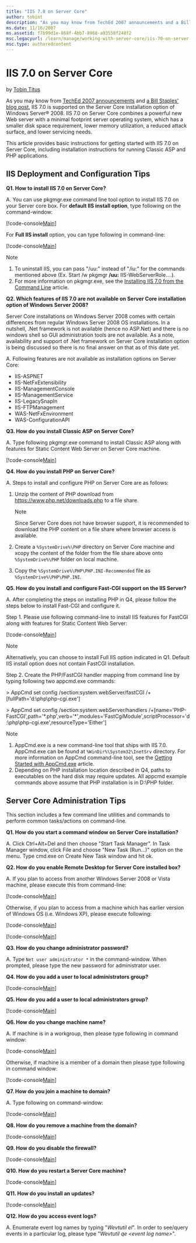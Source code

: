 ```yaml
---
title: "IIS 7.0 on Server Core"
author: tobint
description: "As you may know from TechEd 2007 announcements and a Bill Staples' blog post, IIS 7.0 is supported on the Server Core installation option of Windows Server..."
ms.date: 11/16/2007
ms.assetid: f7b99d1e-868f-4bb7-8968-a93550f248f2
msc.legacyurl: /learn/manage/working-with-server-core/iis-70-on-server-core
msc.type: authoredcontent
---
```

# IIS 7.0 on Server Core

by [Tobin Titus](https://github.com/tobint)

As you may know from [TechEd 2007 announcements](https://www.microsoft.com/presspass/features/2007/jun07/06-04IIS7.mspx) and [a Bill Staples' blog post](https://blogs.iis.net/bills/archive/2007/06/04/iis7-on-server-core.aspx), IIS 7.0 is supported on the Server Core installation option of Windows Server® 2008. IIS 7.0 on Server Core combines a powerful new Web server with a minimal footprint server operating system, which has a smaller disk space requirement, lower memory utilization, a reduced attack surface, and lower servicing needs.

This article provides basic instructions for getting started with IIS 7.0 on Server Core, including installation instructions for running Classic ASP and PHP applications.

## IIS Deployment and Configuration Tips

**Q1. How to install IIS 7.0 on Server Core?**

A. You can use pkgmgr.exe command line tool option to install IIS 7.0 on your Server core box. For **default IIS install option**, type following on the command-window:

[!code-console[Main](iis-70-on-server-core/samples/sample1.cmd)]

For **Full IIS install** option, you can type following in command-line:

[!code-console[Main](iis-70-on-server-core/samples/sample2.cmd)]

> [!NOTE]
> 1. To uninstall IIS, you can pass "/uu:" instead of "/iu:" for the commands mentioned above (Ex. Start /w pkgmgr **/uu:** IIS-WebServerRole….).
> 2. For more information on pkgmgr.exe, see the [Installing IIS 7.0 from the Command Line](../../install/installing-iis-7/installing-iis-from-the-command-line.md) article.

**Q2. Which features of IIS 7.0 are not available on Server Core installation option of Windows Server 2008?**

Server Core installations on Windows Server 2008 comes with certain differences from regular Windows Server 2008 OS installations. In a nutshell, .Net framework is not available (hence no ASP.Net) and there is no windows shell so GUI administration tools are not available. As a note, availability and support of .Net framework on Server Core installation option is being discussed so there is no final answer on that as of this date yet.

A. Following features are not available as installation options on Server Core:

- IIS-ASPNET
- IIS-NetFxExtensibility
- IIS-ManagementConsole
- IIS-ManagementService
- IIS-LegacySnapIn
- IIS-FTPManagement
- WAS-NetFxEnvironment
- WAS-ConfigurationAPI

**Q3. How do you install Classic ASP on Server Core?**

A. Type following pkgmgr.exe command to install Classic ASP along with features for Static Content Web Server on Server Core machine.

[!code-console[Main](iis-70-on-server-core/samples/sample3.cmd)]

**Q4. How do you install PHP on Server Core?**

A. Steps to install and configure PHP on Server Core are as follows:

1. Unzip the content of PHP download from <https://www.php.net/downloads.php> to a file share.

    > [!NOTE]
    > Since Server Core does not have browser support, it is recommended to download the PHP content on a file share where browser access is available.

2. Create a `%SystemDrive%\PHP` directory on Server Core machine and xcopy the content of the folder from the file share above onto `%SystemDrive%\PHP` folder on local machine.

3. Copy the `%SystemDrive%\PHP\PHP.INI-Recommended` file as `%SystemDrive%\PHP\PHP.INI`.

**Q5. How do you install and configure Fast-CGI support on the IIS Server?**

A. After completing the steps on installing PHP in Q4, please follow the steps below to install Fast-CGI and configure it.

Step 1. Please use following command-line to install IIS features for FastCGI along with features for Static Content Web Server:

[!code-console[Main](iis-70-on-server-core/samples/sample4.cmd)]

> [!NOTE]
> Alternatively, you can choose to install Full IIS option indicated in Q1. Default IIS install option does not contain FastCGI installation.

Step 2. Create the PHP/FastCGI handler mapping from command line by typing following two appcmd.exe commands:

&gt; AppCmd set config /section:system.webServer/fastCGI /+[fullPath='d:\php\php-cgi.exe']

&gt; AppCmd set config /section:system.webServer/handlers /+[name='PHP-FastCGI',path='\*.php',verb='\*',modules='FastCgiModule',scriptProcessor='d:\php\php-cgi.exe',resourceType='Either']

> [!NOTE]
> 1. AppCmd.exe is a new command-line tool that ships with IIS 7.0. AppCmd.exe can be found at `%WinDir%\System32\InetSrv` directory. For more information on AppCmd command-line tool, see the [Getting Started with AppCmd.exe](../../get-started/getting-started-with-iis/getting-started-with-appcmdexe.md) article.
> 2. Depending on PHP installation location described in Q4, paths to executables on the hard disk may require updates. All appcmd example commands above assume that PHP installation is in D:\PHP folder.

## Server Core Administration Tips

This section includes a few command line utilities and commands to perform common tasks/actions on command-line.

**Q1. How do you start a command window on Server Core installation?**

A. Click Ctrl+Alt+Del and then choose "Start Task Manager". In Task Manager window, click File and choose "New Task (Run…)" option on the menu. Type cmd.exe on Create New Task window and hit ok.

**Q2. How do you enable Remote Desktop for Server Core installed box?**

A. If you plan to access from another Windows Server 2008 or Vista machine, please execute this from command-line:

[!code-console[Main](iis-70-on-server-core/samples/sample5.cmd)]

Otherwise, if you plan to access from a machine which has earlier version of Windows OS (i.e. Windows XP), please execute following:

[!code-console[Main](iis-70-on-server-core/samples/sample6.cmd)]

[!code-console[Main](iis-70-on-server-core/samples/sample7.cmd)]

**Q3. How do you change administrator password?**

A. Type `Net user administrator *` in the command-window. When prompted, please type the new password for administrator user.

**Q4. How do you add a user to local administrators group?**

[!code-console[Main](iis-70-on-server-core/samples/sample8.cmd)]

**Q5. How do you add a user to local administrators group?**

[!code-console[Main](iis-70-on-server-core/samples/sample9.cmd)]

**Q6. How do you change machine name?**

A. If machine is in a workgroup, then please type following in command window:

[!code-console[Main](iis-70-on-server-core/samples/sample10.cmd)]

Otherwise, if machine is a member of a domain then please type following in command window:

[!code-console[Main](iis-70-on-server-core/samples/sample11.cmd)]

**Q7. How do you join a machine to domain?**

A. Type following on command-window:

[!code-console[Main](iis-70-on-server-core/samples/sample12.cmd)]

**Q8. How do you remove a machine from the domain?**

[!code-console[Main](iis-70-on-server-core/samples/sample13.cmd)]

**Q9. How do you disable the firewall?**

[!code-console[Main](iis-70-on-server-core/samples/sample14.cmd)]

**Q10. How do you restart a Server Core machine?**

[!code-console[Main](iis-70-on-server-core/samples/sample15.cmd)]

**Q11. How do you install an updates?**

[!code-console[Main](iis-70-on-server-core/samples/sample16.cmd)]

**Q12. How do you access event logs?**

A. Enumerate event log names by typing "*Wevtutil el*". In order to see/query events in a particular log, please type "*Wevtutil qe &lt;event log name&gt;*".